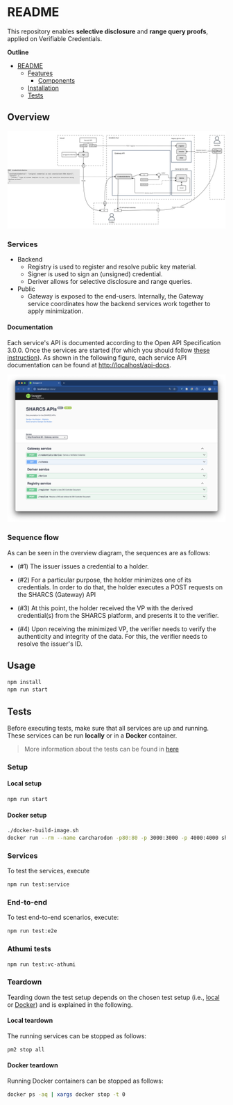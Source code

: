 # README

This repository enables **selective disclosure** and **range query proofs**,
applied on Verifiable Credentials.

**Outline**

- [README](#readme)
  - [Features](#features)
    - [Components](#components)
  - [Installation](#installation)
  - [Tests](#tests)

## Overview

![Overview](img/overview.jpg)

### Services

- Backend
  - Registry is used to register and resolve public key material.
  - Signer is used to sign an (unsigned) credential.
  - Deriver allows for selective disclosure and range queries.
- Public
  - Gateway is exposed to the end-users. Internally, the Gateway service coordinates how the backend services work together to apply minimization.

#### Documentation

Each service's API is documented according to the Open API Specification 3.0.0.
Once the services are started (for which you should follow [these instruction](#usage)).
As shown in the following figure,
each service API documentation can be found at <http://localhost/api-docs>.

![Swagger Service API Documentation](./img/swagger-api-docs.png)

### Sequence flow

As can be seen in the overview diagram, the sequences are as follows:

- (#1) The issuer issues a credential to a holder.

- (#2) For a particular purpose,
the holder minimizes one of its credentials. In order to do that, the holder executes a POST requests on the SHARCS (Gateway) API

- (#3) At this point, the holder received the VP with the derived credential(s) from the SHARCS platform, and presents it to the verifier.

- (#4) Upon receiving the minimized VP, the verifier needs to verify the authenticity and integrity of the data.
  For this, the verifier needs to resolve the issuer's ID.



## Usage

```bash
npm install
npm run start
```

## Tests

Before executing tests,
make sure that all services are up and running.
These services can be run **locally** or in a **Docker** container.
> More information about the tests can be found in [here](./docs/tests.md)

### Setup

#### Local setup

```bash
npm run start
```

#### Docker setup

```bash
./docker-build-image.sh
docker run --rm --name carcharodon -p80:80 -p 3000:3000 -p 4000:4000 sharcs-poc:latest
```

### Services

To test the services, execute

```bash
npm run test:service
```

### End-to-end

To test end-to-end scenarios, execute:

```bash
npm run test:e2e
```

### Athumi tests

```bash
npm run test:vc-athumi
```

### Teardown

Tearding down the test setup depends on the chosen test setup (i.e., [local](#local-setup) or [Docker](#docker-setup)) and is explained in the following. 

#### Local teardown

The running services can be stopped as follows:

```bash
pm2 stop all
```

#### Docker teardown

Running Docker containers can be stopped as follows:

```bash
docker ps -aq | xargs docker stop -t 0
```
